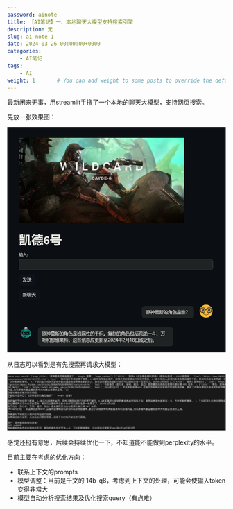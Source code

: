 ```yaml
---
password: ainote
title: 【AI笔记】一、本地聊天大模型支持搜索引擎
description: 无
slug: ai-note-1
date: 2024-03-26 00:00:00+0000
categories:
    - AI笔记
tags:
    - AI
weight: 1       # You can add weight to some posts to override the default sorting (date descending)
---
```


最新闲来无事，用streamlit手撸了一个本地的聊天大模型，支持网页搜索。

先放一张效果图：

![聊天机器人对话截图](demo.png)

从日志可以看到是有先搜索再请求大模型：

![后台日志](backlog.png)

感觉还挺有意思，后续会持续优化一下，不知道能不能做到perplexity的水平。

目前主要在考虑的优化方向：

- 联系上下文的prompts
- 模型调整：目前是千文的 14b-q8，考虑到上下文的处理，可能会使输入token变得非常大
- 模型自动分析搜索结果及优化搜索query（有点难）
